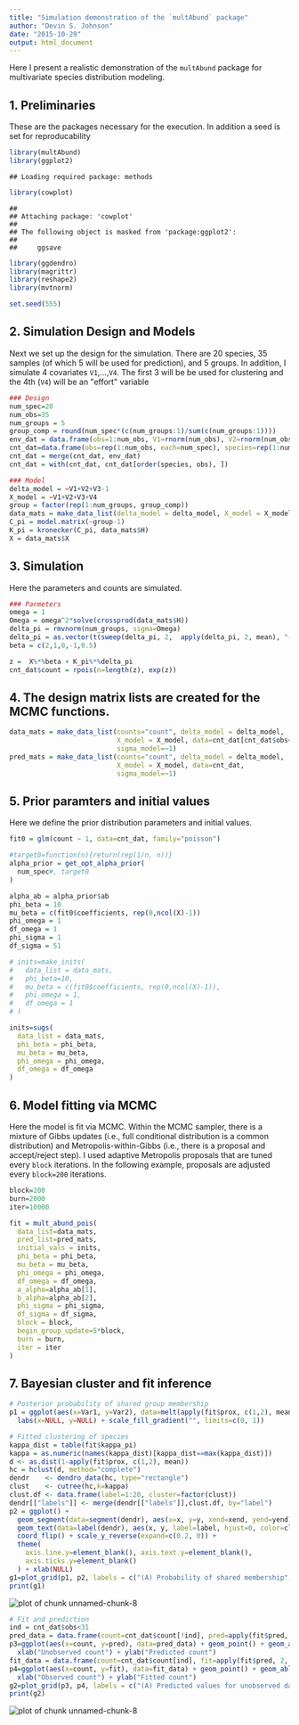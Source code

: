 ```yaml
---
title: "Simulation demonstration of the `multAbund` package"
author: "Devin S. Johnson"
date: "2015-10-29"
output: html_document
---
```



Here I present a realistic demonstration of the `multAbund` package for multivariate species distribution modeling.

## 1. Preliminaries

These are the packages necessary for the execution. In addition a seed is set for reproducability 


```r
library(multAbund)
library(ggplot2)
```

```
## Loading required package: methods
```

```r
library(cowplot)
```

```
## 
## Attaching package: 'cowplot'
## 
## The following object is masked from 'package:ggplot2':
## 
##     ggsave
```

```r
library(ggdendro)
library(magrittr)
library(reshape2)
library(mvtnorm)

set.seed(555)
```

## 2. Simulation Design and Models

Next we set up the design for the simulation. There are 20 species, 35 samples (of which 5 will be used for prediction), and 5 groups. In addition, I simulate 4 covariates `V1`,...,`V4`. The first 3 will be be used for clustering and the 4th (`V4`) will be an "effort" variable


```r
### Design
num_spec=20
num_obs=35
num_groups = 5
group_comp = round(num_spec*(c(num_groups:1)/sum(c(num_groups:1))))
env_dat = data.frame(obs=1:num_obs, V1=rnorm(num_obs), V2=rnorm(num_obs), V3=rnorm(num_obs), V4=rnorm(num_obs))
cnt_dat=data.frame(obs=rep(1:num_obs, each=num_spec), species=rep(1:num_spec, num_obs), count=NA)
cnt_dat = merge(cnt_dat, env_dat)
cnt_dat = with(cnt_dat, cnt_dat[order(species, obs), ])
```


```r
### Model
delta_model = ~V1+V2+V3-1
X_model = ~V1+V2+V3+V4
group = factor(rep(1:num_groups, group_comp))
data_mats = make_data_list(delta_model = delta_model, X_model = X_model, data=cnt_dat, sigma_model=~1)
C_pi = model.matrix(~group-1) 
K_pi = kronecker(C_pi, data_mats$H)
X = data_mats$X
```

## 3. Simulation

Here the parameters and counts are simulated. 


```r
### Parmeters
omega = 1
Omega = omega^2*solve(crossprod(data_mats$H))
delta_pi = rmvnorm(num_groups, sigma=Omega)
delta_pi = as.vector(t(sweep(delta_pi, 2,  apply(delta_pi, 2, mean), "-")))
beta = c(2,1,0,-1,0.5)

z =  X%*%beta + K_pi%*%delta_pi 
cnt_dat$count = rpois(n=length(z), exp(z))
```

## 4. The design matrix lists are created for the MCMC functions.


```r
data_mats = make_data_list(counts="count", delta_model = delta_model, 
                           X_model = X_model, data=cnt_dat[cnt_dat$obs<31,], 
                           sigma_model=~1)
pred_mats = make_data_list(counts="count", delta_model = delta_model, 
                           X_model = X_model, data=cnt_dat, 
                           sigma_model=~1)
```

## 5. Prior paramters and initial values

Here we define the prior distribution parameters and initial values. 


```r
fit0 = glm(count ~ 1, data=cnt_dat, family="poisson")

#target0=function(n){return(rep(1/n, n))}
alpha_prior = get_opt_alpha_prior(
  num_spec#, target0
)

alpha_ab = alpha_prior$ab
phi_beta = 10
mu_beta = c(fit0$coefficients, rep(0,ncol(X)-1))
phi_omega = 1
df_omega = 1
phi_sigma = 1
df_sigma = 51

# inits=make_inits(
#   data_list = data_mats,
#   phi_beta=10, 
#   mu_beta = c(fit0$coefficients, rep(0,ncol(X)-1)), 
#   phi_omega = 1, 
#   df_omega = 1
# )

inits=sugs(
  data_list = data_mats,
  phi_beta = phi_beta, 
  mu_beta = mu_beta, 
  phi_omega = phi_omega, 
  df_omega = df_omega
)
```

## 6. Model fitting via MCMC

Here the model is fit via MCMC. Within the MCMC sampler, there is a mixture of Gibbs updates (i.e., full conditional distribution is a common distribution) and Metropolis-within-Gibbs (i.e., there is a proposal and accept/reject step). I used adaptive Metropolis proposals that are tuned every `block` iterations. In the following example, proposals are adjusted every `block=200` iterations.


```r
block=200
burn=2000
iter=10000

fit = mult_abund_pois(
  data_list=data_mats,
  pred_list=pred_mats,
  initial_vals = inits,
  phi_beta = phi_beta, 
  mu_beta = mu_beta, 
  phi_omega = phi_omega, 
  df_omega = df_omega,
  a_alpha=alpha_ab[1],
  b_alpha=alpha_ab[2],
  phi_sigma = phi_sigma,
  df_sigma = df_sigma,
  block = block, 
  begin_group_update=5*block,
  burn = burn, 
  iter = iter
) 
```

## 7. Bayesian cluster and fit inference


```r
# Posterior probability of shared group membership
p1 = ggplot(aes(x=Var1, y=Var2), data=melt(apply(fit$prox, c(1,2), mean))) + geom_tile(aes(fill=value)) + labs(x=NULL, y=NULL) +
  labs(x=NULL, y=NULL) + scale_fill_gradient("", limits=c(0, 1))

# Fitted clustering of species
kappa_dist = table(fit$kappa_pi)
kappa = as.numeric(names(kappa_dist)[kappa_dist==max(kappa_dist)])
d <- as.dist(1-apply(fit$prox, c(1,2), mean))
hc = hclust(d, method="complete") 
dendr    <- dendro_data(hc, type="rectangle") 
clust    <- cutree(hc,k=kappa)                   
clust.df <- data.frame(label=1:20, cluster=factor(clust))
dendr[["labels"]] <- merge(dendr[["labels"]],clust.df, by="label")
p2 = ggplot() + 
  geom_segment(data=segment(dendr), aes(x=x, y=y, xend=xend, yend=yend)) + 
  geom_text(data=label(dendr), aes(x, y, label=label, hjust=0, color=cluster), size=5) +
  coord_flip() + scale_y_reverse(expand=c(0.2, 0)) +
  theme(
    axis.line.y=element_blank(), axis.text.y=element_blank(), 
    axis.ticks.y=element_blank()
  ) + xlab(NULL)
g1=plot_grid(p1, p2, labels = c("(A) Probability of shared membership", "(B) Estimated clusters"), hjust=0, ncol=1)
print(g1)
```

![plot of chunk unnamed-chunk-8](figure/unnamed-chunk-8-1.png) 

```r
# Fit and prediction
ind = cnt_dat$obs<31
pred_data = data.frame(count=cnt_dat$count[!ind], pred=apply(fit$pred, 2, median)[!ind])
p3=ggplot(aes(x=count, y=pred), data=pred_data) + geom_point() + geom_abline(a=0,b=1) + 
  xlab("Unobserved count") + ylab("Predicted count") 
fit_data = data.frame(count=cnt_dat$count[ind], fit=apply(fit$pred, 2, median)[ind])
p4=ggplot(aes(x=count, y=fit), data=fit_data) + geom_point() + geom_abline(a=0,b=1) + 
  xlab("Observed count") + ylab("Fitted count") 
g2=plot_grid(p3, p4, labels = c("(A) Predicted values for unobserved data", "(B) Fitted vlues for observed data"), hjust=0, ncol=1)
print(g2)
```

![plot of chunk unnamed-chunk-8](figure/unnamed-chunk-8-2.png) 

